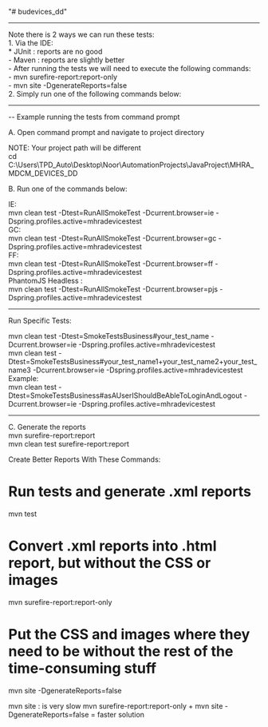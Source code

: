 "# budevices_dd"

<hr/>
Note there is 2 ways we can run these tests:<br/>
1. Via the IDE: <br/>
    * JUnit : reports are no good<br/>
    - Maven : reports are slightly better<br/>
        - After running the tests we will need to execute the following commands:<br/>
            - mvn surefire-report:report-only<br/>
            - mvn site -DgenerateReports=false<br/>
2. Simply run one of the following commands below:<br/>

<hr/>
-- Example running the tests from command prompt

A. Open command prompt and navigate to project directory

NOTE: Your project path will be different<br/>
cd C:\Users\TPD_Auto\Desktop\Noor\AutomationProjects\JavaProject\MHRA_MDCM_DEVICES_DD

B. Run one of the commands below:

IE:<br/>
mvn clean test -Dtest=RunAllSmokeTest -Dcurrent.browser=ie -Dspring.profiles.active=mhradevicestest
<br/>
GC:<br/>
mvn clean test -Dtest=RunAllSmokeTest -Dcurrent.browser=gc -Dspring.profiles.active=mhradevicestest
<br/>
FF:<br/>
mvn clean test -Dtest=RunAllSmokeTest -Dcurrent.browser=ff -Dspring.profiles.active=mhradevicestest
<br/>
PhantomJS Headless :<br/>
mvn clean test -Dtest=RunAllSmokeTest -Dcurrent.browser=pjs -Dspring.profiles.active=mhradevicestest
<br/>

<hr/>
Run Specific Tests:<br/>

mvn clean test -Dtest=SmokeTestsBusiness#your_test_name -Dcurrent.browser=ie -Dspring.profiles.active=mhradevicestest
<br/>mvn clean test -Dtest=SmokeTestsBusiness#your_test_name1+your_test_name2+your_test_name3 -Dcurrent.browser=ie -Dspring.profiles.active=mhradevicestest
<br/>Example:
<br/>mvn clean test -Dtest=SmokeTestsBusiness#asAUserIShouldBeAbleToLoginAndLogout -Dcurrent.browser=ie -Dspring.profiles.active=mhradevicestest

<hr/>
C. Generate the reports<br/>
mvn surefire-report:report
 <br/>
mvn clean test surefire-report:report
 <br/>

Create Better Reports With These Commands: <br/>
# Run tests and generate .xml reports
mvn test
# Convert .xml reports into .html report, but without the CSS or images
mvn surefire-report:report-only
# Put the CSS and images where they need to be without the rest of the time-consuming stuff
mvn site -DgenerateReports=false

mvn site : is very slow
mvn surefire-report:report-only + mvn site -DgenerateReports=false = faster solution


